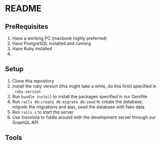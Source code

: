 # README


## PreRequisites

1. Have a working PC (macbook highly preferred)
2. Have PostgreSQL installed and running
3. Have Ruby installed 
4. 

## Setup

1. Clone this repository
2. Install the ruby version (this might take a while, do this first) specified in `.ruby-version`
3. Run `bundle install` to install the packages specified in our Gemfile
4. Run `rails db:create db:migrate db:seed` to create the database, migrate the migrations and alas, seed the database with fake data
5. Run `rails s` to start the server
6. Use Insomnia to fiddle around with the development server through our GraphQL API


## Tools